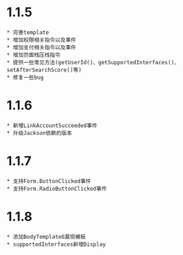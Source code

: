 # 1.1.5
    * 完善template
    * 增加权限相关指令以及事件
    * 增加支付相关指令以及事件
    * 增加页面栈压栈指令
    * 提供一些常见方法(getUserId()、getSupportedInterfaces()、setAfterSearchScore()等)
    * 修复一些bug

# 1.1.6
    * 新增LinkAccountSucceeded事件
    * 升级Jackson依赖的版本

# 1.1.7
    * 支持Form.ButtonClicked事件
    * 支持Form.RadioButtonClicked事件

# 1.1.8
    * 添加BodyTemplate6展现模板
    * supportedInterfaces新增Display
